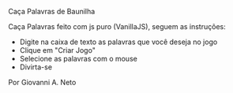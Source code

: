 Caça Palavras de Baunilha

Caça Palavras feito com js puro (VanillaJS), seguem as instruções:
- Digite na caixa de texto as palavras que você deseja no jogo
- Clique em "Criar Jogo"
- Selecione as palavras com o mouse
- Divirta-se

Por Giovanni A. Neto
    

